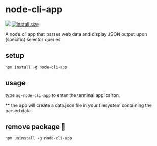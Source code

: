 # node-cli-app
![](https://img.shields.io/npm/v/node-cli-app.svg)
[![install size](https://packagephobia.now.sh/badge?p=node-cli-app)](https://packagephobia.now.sh/result?p=node-cli-app)

A node cli app that parses web data and display JSON output upon (specific) selector queries.


## setup
```
npm install -g node-cli-app
```


## usage

type `ag-node-cli-app` to enter the terminal applicaiton.
      
** the app will create a data.json file in your filesystem containing the parsed data


## remove package :wave:

```
npm uninstall -g node-cli-app
```
